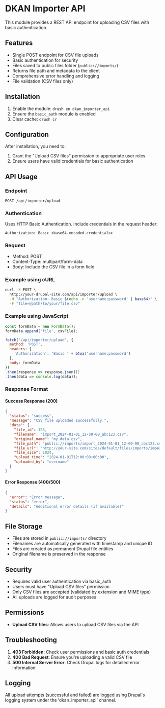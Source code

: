 # DKAN Importer API

This module provides a REST API endpoint for uploading CSV files with basic authentication.

## Features

- Single POST endpoint for CSV file uploads
- Basic authentication for security
- Files saved to public files folder (`public://imports/`)
- Returns file path and metadata to the client
- Comprehensive error handling and logging
- File validation (CSV files only)

## Installation

1. Enable the module: `drush en dkan_importer_api`
2. Ensure the `basic_auth` module is enabled
3. Clear cache: `drush cr`

## Configuration

After installation, you need to:

1. Grant the "Upload CSV files" permission to appropriate user roles
2. Ensure users have valid credentials for basic authentication

## API Usage

### Endpoint
```
POST /api/importer/upload
```

### Authentication
Uses HTTP Basic Authentication. Include credentials in the request header:
```
Authorization: Basic <base64-encoded-credentials>
```

### Request
- Method: POST
- Content-Type: multipart/form-data
- Body: Include the CSV file in a form field

### Example using cURL
```bash
curl -X POST \
  http://your-drupal-site.com/api/importer/upload \
  -H "Authorization: Basic $(echo -n 'username:password' | base64)" \
  -F "file=@path/to/your/file.csv"
```

### Example using JavaScript
```javascript
const formData = new FormData();
formData.append('file', csvFile);

fetch('/api/importer/upload', {
  method: 'POST',
  headers: {
    'Authorization': 'Basic ' + btoa('username:password')
  },
  body: formData
})
.then(response => response.json())
.then(data => console.log(data));
```

### Response Format

#### Success Response (200)
```json
{
  "status": "success",
  "message": "CSV file uploaded successfully.",
  "data": {
    "file_id": 123,
    "filename": "import_2024-01-01_12-00-00_abc123.csv",
    "original_name": "my_data.csv",
    "file_path": "public://imports/import_2024-01-01_12-00-00_abc123.csv",
    "file_url": "http://your-site.com/sites/default/files/imports/import_2024-01-01_12-00-00_abc123.csv",
    "file_size": 1024,
    "upload_time": "2024-01-01T12:00:00+00:00",
    "uploaded_by": "username"
  }
}
```

#### Error Response (400/500)
```json
{
  "error": "Error message",
  "status": "error",
  "details": "Additional error details (if available)"
}
```

## File Storage

- Files are stored in `public://imports/` directory
- Filenames are automatically generated with timestamp and unique ID
- Files are created as permanent Drupal file entities
- Original filename is preserved in the response

## Security

- Requires valid user authentication via basic_auth
- Users must have "Upload CSV files" permission
- Only CSV files are accepted (validated by extension and MIME type)
- All uploads are logged for audit purposes

## Permissions

- **Upload CSV files**: Allows users to upload CSV files via the API

## Troubleshooting

1. **403 Forbidden**: Check user permissions and basic auth credentials
2. **400 Bad Request**: Ensure you're uploading a valid CSV file
3. **500 Internal Server Error**: Check Drupal logs for detailed error information

## Logging

All upload attempts (successful and failed) are logged using Drupal's logging system under the 'dkan_importer_api' channel.
